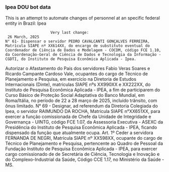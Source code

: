  ### Ipea DOU bot data
 This is an attempt to automate changes of personnel at an specific federal entity in Brazil: Ipea
 
                        Very last change: 
 	 26 March, 2025
	N° 61- Dispensar o servidor PEDRO CAVALCANTI GONÇALVES FERREIRA, Matrícula SIAPE nº XX614XX, do encargo de substituto eventual do Coordenador de Ciência de Dados e Modelagem - COCDM, código FCE 1.10, da Coordenação-Geral de Ciência de Dados e Tecnologia da Informação - CGDTI, do Instituto de Pesquisa Econômica Aplicada - Ipea.
Autorizar o Afastamento do País dos servidores Fabio Veras Soares e Ricardo Campante Cardoso Vale, ocupantes do cargo de Técnico de Planejamento e Pesquisa, em exercício na Diretoria de Estudos Internacionais (Dinte), matrículas SIAPE nºs XX990XX e XX222XX, do Instituto de Pesquisa Econômica Aplicada - IPEA, a fim de participarem do Curso Básico de Proteção Social Adaptativa do Banco Mundial, em Roma/Itália, no período de 22 a 28 março de 2025, incluído trânsito, com ônus limitado.
N° 69 - Designar, ad referendum da Diretoria Colegiada do Ipea, o servidor RAIMUNDO DA ROCHA, Matrícula SIAPE n°XX651XX, para exercer a função comissionada de Chefe da Unidade de Integridade e Governança - UINTG, código FCE 1.07, da Assessoria Executiva - ASEXC da Presidência do Instituto de Pesquisa Econômica Aplicada - IPEA, ficando dispensado da função que atualmente ocupa.
Art. 1º Ceder a servidora FERNANDA DE NEGRI, Matrícula SIAPE nº XX598XX, ocupante do cargo de Técnico de Planejamento e Pesquisa, pertencente ao Quadro de Pessoal da Fundação Instituto de Pesquisa Econômica Aplicada - IPEA, para exercer cargo comissionado de de Secretária de Ciência, Tecnologia e Inovação e do Complexo-Industrial da Saúde, Código CCE 1.17, no Ministério da Saúde - MS.
